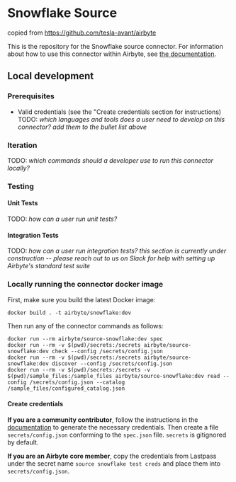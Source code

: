 # Snowflake Source

copied from https://github.com/tesla-avant/airbyte

This is the repository for the Snowflake source connector.
For information about how to use this connector within Airbyte, see [the documentation](https://docs.airbyte.io/integrations/sources/snowflake).

## Local development

### Prerequisites

- Valid credentials (see the "Create credentials section for instructions)
  TODO: _which languages and tools does a user need to develop on this connector? add them to the bullet list above_

### Iteration

TODO: _which commands should a developer use to run this connector locally?_

### Testing

#### Unit Tests

TODO: _how can a user run unit tests?_

#### Integration Tests

TODO: _how can a user run integration tests?_
_this section is currently under construction -- please reach out to us on Slack for help with setting up Airbyte's standard test suite_

### Locally running the connector docker image

First, make sure you build the latest Docker image:

```
docker build . -t airbyte/snowflake:dev
```

Then run any of the connector commands as follows:

```
docker run --rm airbyte/source-snowflake:dev spec
docker run --rm -v $(pwd)/secrets:/secrets airbyte/source-snowflake:dev check --config /secrets/config.json
docker run --rm -v $(pwd)/secrets:/secrets airbyte/source-snowflake:dev discover --config /secrets/config.json
docker run --rm -v $(pwd)/secrets:/secrets -v $(pwd)/sample_files:/sample_files airbyte/source-snowflake:dev read --config /secrets/config.json --catalog /sample_files/configured_catalog.json
```

#### Create credentials

**If you are a community contributor**, follow the instructions in the [documentation](https://docs.airbyte.io/integrations/sources/snowflake)
to generate the necessary credentials. Then create a file `secrets/config.json` conforming to the `spec.json` file. `secrets` is gitignored by default.

**If you are an Airbyte core member**, copy the credentials from Lastpass under the secret name `source snowflake test creds`
and place them into `secrets/config.json`.

